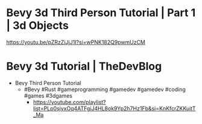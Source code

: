 # Bevy 3d Third Person Tutorial | Part 1 | 3d Objects

https://youtu.be/pZRzZiJjJ1I?si=wPNK182Q9pwmUzCM

# Bevy 3d Tutorial | TheDevBlog
- Bevy Third Person Tutorial
  - #Bevy #Rust #gameprogramming #gamedev #gamedev #coding #games #3dgames
    - https://youtube.com/playlist?list=PLp0sjyxOq4ATFgiJ4HL8ok9Yp2h7Hz1Fb&si=KnKfcrZKKujtT_Ma